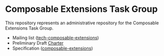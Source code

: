 
# Composable Extensions Task Group

This repository represents an administrative repository for the Composable Extensions Task Group.

- Mailing list ([tech-composable-extensions](https://lists.riscv.org/g/tech-composable-extensions))
- Preliminary Draft [Charter](charter.adoc)
- Specification ([composable-extensions](https://github.com/riscv/composable-extensions))
